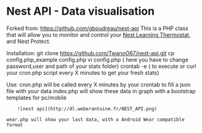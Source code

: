 Nest API - Data visualisation
============================

Forked from: https://github.com/gboudreau/nest-api
This is a PHP class that will allow you to monitor and control your [Nest Learning Thermostat](http://www.nest.com/), and Nest Protect.


Installation:
    git clone https://github.com/TwanoO67/nest-api.git
    cp config.php_example config.php
    vi config.php ( here you have to change password,user and path of your stats folder)
    crontab -e ( to execute or curl your cron.php script every X minutes to get your fresh stats)
    
Use:
    cron.php will be called every X minutes by your crontab to fill a json file with your data
    index.php will show these data in graph with a bootstrap templates for pc/mobile
    
        ![nest api](http://dl.weberantoine.fr/NEST_API.png)
    
    wear.php will show your last data, with a Android Wear compatible format